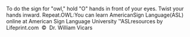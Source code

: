 To do the sign for "owl," hold "O" hands in front of your eyes. Twist your hands inward. Repeat.OWL:You can learn AmericanSign 
		Language(ASL) online at American Sign Language University ™ASLresources 
		by Lifeprint.com  ©  Dr. William Vicars